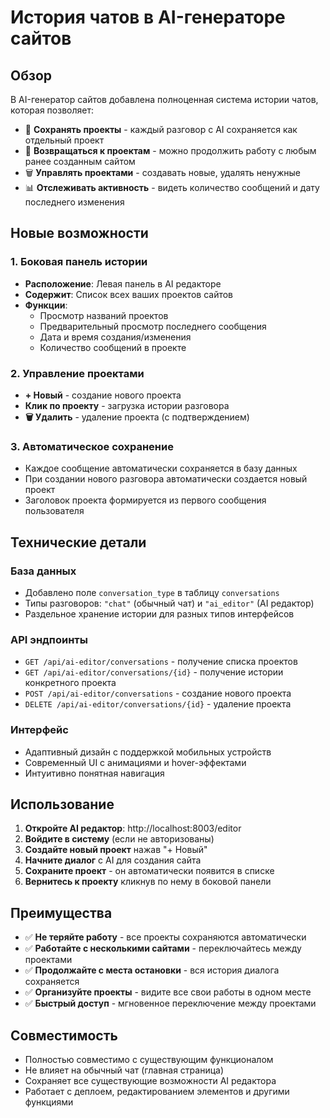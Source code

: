 # История чатов в AI-генераторе сайтов

## Обзор

В AI-генератор сайтов добавлена полноценная система истории чатов, которая позволяет:

- 📁 **Сохранять проекты** - каждый разговор с AI сохраняется как отдельный проект
- 🔄 **Возвращаться к проектам** - можно продолжить работу с любым ранее созданным сайтом
- 🗑️ **Управлять проектами** - создавать новые, удалять ненужные
- 📊 **Отслеживать активность** - видеть количество сообщений и дату последнего изменения

## Новые возможности

### 1. Боковая панель истории
- **Расположение**: Левая панель в AI редакторе
- **Содержит**: Список всех ваших проектов сайтов
- **Функции**: 
  - Просмотр названий проектов
  - Предварительный просмотр последнего сообщения
  - Дата и время создания/изменения
  - Количество сообщений в проекте

### 2. Управление проектами
- **+ Новый** - создание нового проекта
- **Клик по проекту** - загрузка истории разговора
- **🗑️ Удалить** - удаление проекта (с подтверждением)

### 3. Автоматическое сохранение
- Каждое сообщение автоматически сохраняется в базу данных
- При создании нового разговора автоматически создается новый проект
- Заголовок проекта формируется из первого сообщения пользователя

## Технические детали

### База данных
- Добавлено поле `conversation_type` в таблицу `conversations`
- Типы разговоров: `"chat"` (обычный чат) и `"ai_editor"` (AI редактор)
- Раздельное хранение истории для разных типов интерфейсов

### API эндпоинты
- `GET /api/ai-editor/conversations` - получение списка проектов
- `GET /api/ai-editor/conversations/{id}` - получение истории конкретного проекта
- `POST /api/ai-editor/conversations` - создание нового проекта
- `DELETE /api/ai-editor/conversations/{id}` - удаление проекта

### Интерфейс
- Адаптивный дизайн с поддержкой мобильных устройств
- Современный UI с анимациями и hover-эффектами
- Интуитивно понятная навигация

## Использование

1. **Откройте AI редактор**: http://localhost:8003/editor
2. **Войдите в систему** (если не авторизованы)
3. **Создайте новый проект** нажав "+ Новый"
4. **Начните диалог** с AI для создания сайта
5. **Сохраните проект** - он автоматически появится в списке
6. **Вернитесь к проекту** кликнув по нему в боковой панели

## Преимущества

- ✅ **Не теряйте работу** - все проекты сохраняются автоматически
- ✅ **Работайте с несколькими сайтами** - переключайтесь между проектами
- ✅ **Продолжайте с места остановки** - вся история диалога сохраняется
- ✅ **Организуйте проекты** - видите все свои работы в одном месте
- ✅ **Быстрый доступ** - мгновенное переключение между проектами

## Совместимость

- Полностью совместимо с существующим функционалом
- Не влияет на обычный чат (главная страница)
- Сохраняет все существующие возможности AI редактора
- Работает с деплоем, редактированием элементов и другими функциями
